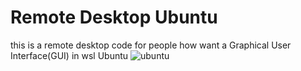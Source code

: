 # Remote Desktop Ubuntu
this is a remote desktop code for people how want a Graphical User Interface(GUI)
in wsl Ubuntu ![ubuntu](https://user-images.githubusercontent.com/109340549/179357927-47efce11-4f32-4b28-bac2-f14e0d5f728d.png)
